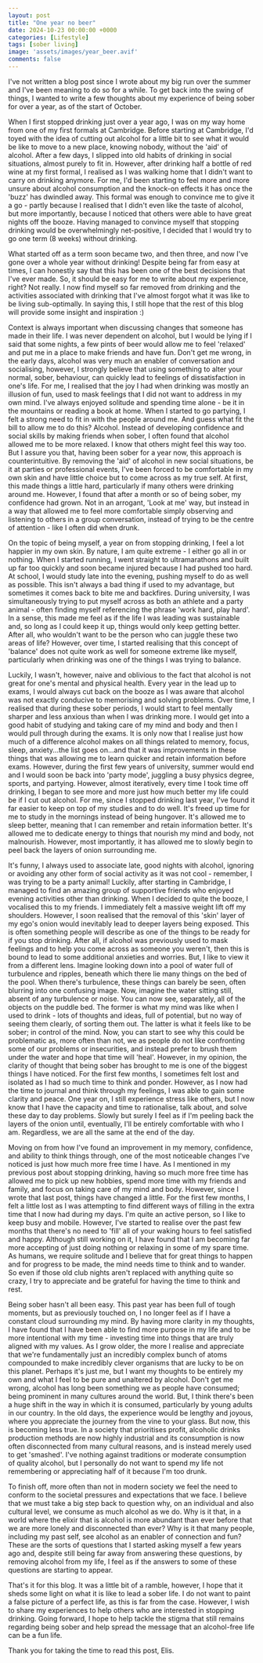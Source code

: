 ```yaml
---
layout: post
title: "One year no beer"
date: 2024-10-23 00:00:00 +0000
categories: [Lifestyle]
tags: [sober living]
image: 'assets/images/year_beer.avif'
comments: false
---
```


I've not written a blog post since I wrote about my big run over the summer and I've been meaning to do so for a while. To get back into the swing of things, I wanted to write a few thoughts about my experience of being sober for over a year, as of the start of October.


When I first stopped drinking just over a year ago, I was on my way home from one of my first formals at Cambridge. Before starting at Cambridge, I'd toyed with the idea of cutting out alcohol for a little bit to see what it would be like to move to a new place, knowing nobody, without the 'aid' of alcohol. After a few days, I slipped into old habits of drinking in social situations, almost purely to fit in. However, after drinking half a bottle of red wine at my first formal, I realised as I was walking home that I didn't want to carry on drinking anymore. For me, I'd been starting to feel more and more unsure about alcohol consumption and the knock-on effects it has once the 'buzz' has dwindled away. This formal was enough to convince me to give it a go - partly because I realised that I didn't even like the taste of alcohol, but more importantly, because I noticed that others were able to have great nights off the booze. Having managed to convince myself that stopping drinking would be overwhelmingly net-positive, I decided that I would try to go one term (8 weeks) without drinking. 


What started off as a term soon became two, and then three, and now I've gone over a whole year without drinking! Despite being far from easy at times, I can honestly say that this has been one of the best decisions that I've ever made. So, it should be easy for me to write about my experience, right? Not really. I now find myself so far removed from drinking and the activities associated with drinking that I've almost forgot what it was like to be living sub-optimally. In saying this, I still hope that the rest of this blog will provide some insight and inspiration :)


Context is always important when discussing changes that someone has made in their life. I was never dependent on alcohol, but I would be lying if I said that some nights, a few pints of beer would allow me to feel 'relaxed' and put me in a place to make friends and have fun. Don't get me wrong, in the early days, alcohol was very much an enabler of conversation and socialising, however, I strongly believe that using something to alter your normal, sober, behaviour, can quickly lead to feelings of dissatisfaction in one's life. For me, I realised that the joy I had when drinking was mostly an illusion of fun, used to mask feelings that I did not want to address in my own mind. I've always enjoyed solitude and spending time alone - be it in the mountains or reading a book at home. When I started to go partying, I felt a strong need to fit in with the people around me. And guess what fit the bill to allow me to do this? Alcohol. Instead of developing confidence and social skills by making friends when sober, I often found that alcohol allowed me to be more relaxed. I know that others might feel this way too. But I assure you that, having been sober for a year now, this approach is counterintuitive. By removing the 'aid' of alcohol in new social situations, be it at parties or professional events, I've been forced to be comfortable in my own skin and have little choice but to come across as my true self. At first, this made things a little hard, particularly if many others were drinking around me. However, I found that after a month or so of being sober, my confidence had grown. Not in an arrogant, 'Look at me' way, but instead in a way that allowed me to feel more comfortable simply observing and listening to others in a group conversation, instead of trying to be the centre of attention - like I often did when drunk. 


On the topic of being myself, a year on from stopping drinking, I feel a lot happier in my own skin. By nature, I am quite extreme - I either go all in or nothing. When I started running, I went straight to ultramarathons and built up far too quickly and soon became injured because I had pushed too hard. At school, I would study late into the evening, pushing myself to do as well as possible. This isn't always a bad thing if used to my advantage, but sometimes it comes back to bite me and backfires. During university, I was simultaneously trying to put myself across as both an athlete and a party animal - often finding myself referencing the phrase 'work hard, play hard'. In a sense, this made me feel as if the life I was leading was sustainable and, so long as I could keep it up, things would only keep getting better. After all, who wouldn't want to be the person who can juggle these two areas of life? However, over time, I started realising that this concept of 'balance' does not quite work as well for someone extreme like myself, particularly when drinking was one of the things I was trying to balance. 


Luckily, I wasn't, however, naive and oblivious to the fact that alcohol is not great for one's mental and physical health. Every year in the lead up to exams, I would always cut back on the booze as I was aware that alcohol was not exactly conducive to memorising and solving problems. Over time, I realised that during these sober periods, I would start to feel mentally sharper and less anxious than when I was drinking more. I would get into a good habit of studying and taking care of my mind and body and then I would pull through during the exams. It is only now that I realise just how much of a difference alcohol makes on all things related to memory, focus, sleep, anxiety...the list goes on...and that it was improvements in these things that was allowing me to learn quicker and retain information before exams. However, during the first few years of university, summer would end and I would soon be back into 'party mode', juggling a busy physics degree, sports, and partying. However, almost iteratively, every time I took time off drinking, I began to see more and more just how much better my life could be if I cut out alcohol. For me, since I stopped drinking last year, I've found it far easier to keep on top of my studies and to do well. It's freed up time for me to study in the mornings instead of being hungover. It's allowed me to sleep better, meaning that I can remember and retain information better. It's allowed me to dedicate energy to things that nourish my mind and body, not malnourish. However, most importantly, it has allowed me to slowly begin to peel back the layers of onion surrounding me.


It's funny, I always used to associate late, good nights with alcohol, ignoring or avoiding any other form of social activity as it was not cool - remember, I was trying to be a party animal! Luckily, after starting in Cambridge, I managed to find an amazing group of supportive friends who enjoyed evening activities other than drinking. When I decided to quite the booze, I vocalised this to my friends. I immediately felt a massive weight lift off my shoulders. However, I soon realised that the removal of this 'skin' layer of my ego's onion would inevitably lead to deeper layers being exposed. This is often something people will describe as one of the things to be ready for if you stop drinking. After all, if alcohol was previously used to mask feelings and to help you come across as someone you weren't, then this is bound to lead to some additional anxieties and worries. But, I like to view it from a different lens. Imagine looking down into a pool of water full of turbulence and ripples, beneath which there lie many things on the bed of the pool. When there's turbulence, these things can barely be seen, often blurring into one confusing image. Now, imagine the water sitting still, absent of any turbulence or noise. You can now see, separately, all of the objects on the puddle bed. The former is what my mind was like when I used to drink - lots of thoughts and ideas, full of potential, but no way of seeing them clearly, of sorting them out. The latter is what it feels like to be sober; in control of the mind. Now, you can start to see why this could be problematic as, more often than not, we as people do not like confronting some of our problems or insecurities, and instead prefer to brush them under the water and hope that time will 'heal'. However, in my opinion, the clarity of thought that being sober has brought to me is one of the biggest things I have noticed. For the first few months, I sometimes felt lost and isolated as I had so much time to think and ponder. However, as I now had the time to journal and think through my feelings, I was able to gain some clarity and peace. One year on, I still experience stress like others, but I now know that I have the capacity and time to rationalise, talk about, and solve these day to day problems. Slowly but surely I feel as if I'm peeling back the layers of the onion until, eventually, I'll be entirely comfortable with who I am. Regardless, we are all the same at the end of the day. 


Moving on from how I've found an improvement in my memory, confidence, and ability to think things through, one of the most noticeable changes I've noticed is just how much more free time I have. As I mentioned in my previous post about stopping drinking, having so much more free time has allowed me to pick up new hobbies, spend more time with my friends and family, and focus on taking care of my mind and body. However, since I wrote that last post, things have changed a little. For the first few months, I felt a little lost as I was attempting to find different ways of filling in the extra time that I now had during my days. I'm quite an active person, so I like to keep busy and mobile. However, I've started to realise over the past few months that there's no need to 'fill' all of your waking hours to feel satisfied and happy. Although still working on it, I have found that I am becoming far more accepting of just doing nothing or relaxing in some of my spare time. As humans, we require solitude and I believe that for great things to happen and for progress to be made, the mind needs time to think and to wander. So even if those old club nights aren't replaced with anything quite so crazy, I try to appreciate and be grateful for having the time to think and rest. 


Being sober hasn't all been easy. This past year has been full of tough moments, but as previously touched on, I no longer feel as if I have a constant cloud surrounding my mind. By having more clarity in my thoughts, I have found that I have been able to find more purpose in my life and to be more intentional with my time - investing time into things that are truly aligned with my values. As I grow older, the more I realise and appreciate that we're fundamentally just an incredibly complex bunch of atoms compounded to make incredibly clever organisms that are lucky to be on this planet. Perhaps it's just me, but I want my thoughts to be entirely my own and what I feel to be pure and unaltered by alcohol. Don't get me wrong, alcohol has long been something we as people have consumed; being prominent in many cultures around the world. But, I think there's been a huge shift in the way in which it is consumed, particularly by young adults in our country. In the old days, the experience would be lengthy and joyous, where you appreciate the journey from the vine to your glass. But now, this is becoming less true. In a society that prioritises profit, alcoholic drinks production methods are now highly industrial and its consumption is now often disconnected from many cultural reasons, and is instead merely used to get 'smashed'. I've nothing against traditions or moderate consumption of quality alcohol, but I personally do not want to spend my life not remembering or appreciating half of it because I'm too drunk. 


To finish off, more often than not in modern society we feel the need to conform to the societal pressures and expectations that we face. I believe that we must take a big step back to question why, on an individual and also cultural level, we consume as much alcohol as we do. Why is it that, in a world where the elixir that is alcohol is more abundant than ever before that we are more lonely and disconnected than ever? Why is it that many people, including my past self, see alcohol as an enabler of connection and fun? These are the sorts of questions that I started asking myself a few years ago and, despite still being far away from answering these questions, by removing alcohol from my life, I feel as if the answers to some of these questions are starting to appear. 


That's it for this blog. It was a little bit of a ramble, however, I hope that it sheds some light on what it is like to lead a sober life. I do not want to paint a false picture of a perfect life, as this is far from the case. However, I wish to share my experiences to help others who are interested in stopping drinking. Going forward, I hope to help tackle the stigma that still remains regarding being sober and help spread the message that an alcohol-free life can be a fun life. 	


Thank you for taking the time to read this post, Elis.